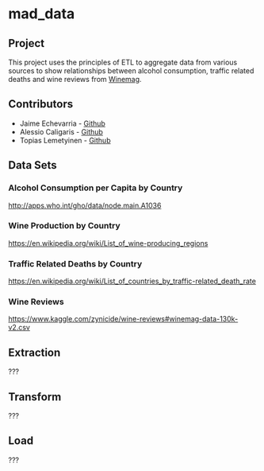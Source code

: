 # mad_data

## Project
This project uses the principles of ETL to aggregate data from various sources to show relationships between alcohol consumption, traffic related deaths and wine reviews from [Winemag](https://www.winemag.com/).

## Contributors
* Jaime Echevarria - [Github](https://github.com/jaime030690)
* Alessio Caligaris - [Github](https://github.com/ac1093)
* Topias Lemetyinen - [Github](https://github.com/TJL30308)

## Data Sets

### Alcohol Consumption per Capita by Country

http://apps.who.int/gho/data/node.main.A1036

### Wine Production by Country
https://en.wikipedia.org/wiki/List_of_wine-producing_regions

### Traffic Related Deaths by Country
https://en.wikipedia.org/wiki/List_of_countries_by_traffic-related_death_rate

### Wine Reviews
https://www.kaggle.com/zynicide/wine-reviews#winemag-data-130k-v2.csv

## Extraction
???

## Transform
???

## Load
???
